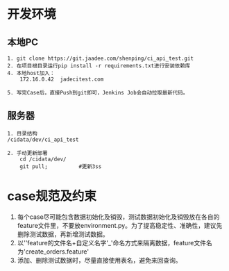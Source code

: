 # 开发环境

## 本地PC

    1. git clone https://git.jaadee.com/shenping/ci_api_test.git
    2. 在项目根目录运行pip install -r requirements.txt进行安装依赖库
    4. 本地host加入：
        172.16.0.42  jadecitest.com

    5. 写完Case后，直接Push到git即可，Jenkins Job会自动拉取最新代码。

## 服务器

    1. 目录结构
    /cidata/dev/ci_api_test

    2. 手动更新部署
        cd /cidata/dev/
        git pull;          #更新3ss


# case规范及约束

1. 每个case尽可能包含数据初始化及销毁，测试数据初始化及销毁放在各自的feature文件里，不要放environment.py。为了提高稳定性、准确性，建议先删除测试数据，再新增测试数据。
2. 以''feature的文件名+自定义名字'_'命名方式来隔离数据，feature文件名为'create_orders.feature'
3. 添加、删除测试数据时，尽量直接使用表名，避免来回查询。
